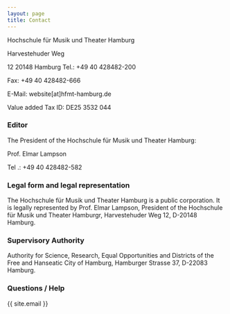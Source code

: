 ```yaml
---
layout: page
title: Contact
---
```


Hochschule für Musik und Theater Hamburg

Harvestehuder Weg

12 20148 Hamburg
Tel.: +49 40 428482-200

Fax: +49 40 428482-666

E-Mail: website[at]hfmt-hamburg.de

Value added Tax ID: DE25 3532 044

### Editor

The President of the Hochschule für Musik und Theater Hamburg:

Prof. Elmar Lampson

Tel .: +49 40 428482-582

### Legal form and legal representation

The Hochschule für Musik und Theater Hamburg is a public corporation. It is legally represented by Prof. Elmar Lampson, President of the Hochschule für Musik und Theater Hamburgr, Harvestehuder Weg 12, D-20148 Hamburg.

### Supervisory Authority

Authority for Science, Research, Equal Opportunities and Districts of the Free and Hanseatic City of Hamburg, Hamburger Strasse 37, D-22083 Hamburg.

### Questions / Help

{{ site.email }}
